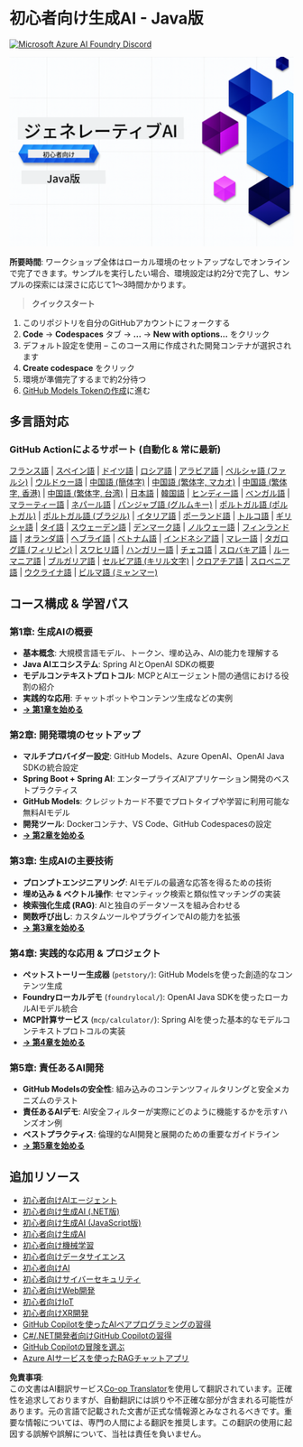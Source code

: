 <!--
CO_OP_TRANSLATOR_METADATA:
{
  "original_hash": "d684972689e288a83779255116bb42c3",
  "translation_date": "2025-07-27T08:38:06+00:00",
  "source_file": "README.md",
  "language_code": "ja"
}
-->
# 初心者向け生成AI - Java版
[![Microsoft Azure AI Foundry Discord](https://dcbadge.limes.pink/api/server/ByRwuEEgH4)](https://discord.com/invite/ByRwuEEgH4)

![初心者向け生成AI - Java版](../../translated_images/beg-genai-series.8b48be9951cc574c25f8a3accba949bfd03c2f008e2c613283a1b47316fbee68.ja.png)

**所要時間**: ワークショップ全体はローカル環境のセットアップなしでオンラインで完了できます。サンプルを実行したい場合、環境設定は約2分で完了し、サンプルの探索には深さに応じて1～3時間かかります。

> **クイックスタート**

1. このリポジトリを自分のGitHubアカウントにフォークする
2. **Code** → **Codespaces** タブ → **...** → **New with options...** をクリック
3. デフォルト設定を使用 – このコース用に作成された開発コンテナが選択されます
4. **Create codespace** をクリック
5. 環境が準備完了するまで約2分待つ
6. [GitHub Models Tokenの作成](./02-SetupDevEnvironment/README.md#step-2-create-a-github-personal-access-token)に進む

## 多言語対応

### GitHub Actionによるサポート (自動化 & 常に最新)

[フランス語](../fr/README.md) | [スペイン語](../es/README.md) | [ドイツ語](../de/README.md) | [ロシア語](../ru/README.md) | [アラビア語](../ar/README.md) | [ペルシャ語 (ファルシ)](../fa/README.md) | [ウルドゥー語](../ur/README.md) | [中国語 (簡体字)](../zh/README.md) | [中国語 (繁体字, マカオ)](../mo/README.md) | [中国語 (繁体字, 香港)](../hk/README.md) | [中国語 (繁体字, 台湾)](../tw/README.md) | [日本語](./README.md) | [韓国語](../ko/README.md) | [ヒンディー語](../hi/README.md) | [ベンガル語](../bn/README.md) | [マラーティー語](../mr/README.md) | [ネパール語](../ne/README.md) | [パンジャブ語 (グルムキー)](../pa/README.md) | [ポルトガル語 (ポルトガル)](../pt/README.md) | [ポルトガル語 (ブラジル)](../br/README.md) | [イタリア語](../it/README.md) | [ポーランド語](../pl/README.md) | [トルコ語](../tr/README.md) | [ギリシャ語](../el/README.md) | [タイ語](../th/README.md) | [スウェーデン語](../sv/README.md) | [デンマーク語](../da/README.md) | [ノルウェー語](../no/README.md) | [フィンランド語](../fi/README.md) | [オランダ語](../nl/README.md) | [ヘブライ語](../he/README.md) | [ベトナム語](../vi/README.md) | [インドネシア語](../id/README.md) | [マレー語](../ms/README.md) | [タガログ語 (フィリピン)](../tl/README.md) | [スワヒリ語](../sw/README.md) | [ハンガリー語](../hu/README.md) | [チェコ語](../cs/README.md) | [スロバキア語](../sk/README.md) | [ルーマニア語](../ro/README.md) | [ブルガリア語](../bg/README.md) | [セルビア語 (キリル文字)](../sr/README.md) | [クロアチア語](../hr/README.md) | [スロベニア語](../sl/README.md) | [ウクライナ語](../uk/README.md) | [ビルマ語 (ミャンマー)](../my/README.md)

## コース構成 & 学習パス

### **第1章: 生成AIの概要**
- **基本概念**: 大規模言語モデル、トークン、埋め込み、AIの能力を理解する
- **Java AIエコシステム**: Spring AIとOpenAI SDKの概要
- **モデルコンテキストプロトコル**: MCPとAIエージェント間の通信における役割の紹介
- **実践的な応用**: チャットボットやコンテンツ生成などの実例
- **[→ 第1章を始める](./01-IntroToGenAI/README.md)**

### **第2章: 開発環境のセットアップ**
- **マルチプロバイダー設定**: GitHub Models、Azure OpenAI、OpenAI Java SDKの統合設定
- **Spring Boot + Spring AI**: エンタープライズAIアプリケーション開発のベストプラクティス
- **GitHub Models**: クレジットカード不要でプロトタイプや学習に利用可能な無料AIモデル
- **開発ツール**: Dockerコンテナ、VS Code、GitHub Codespacesの設定
- **[→ 第2章を始める](./02-SetupDevEnvironment/README.md)**

### **第3章: 生成AIの主要技術**
- **プロンプトエンジニアリング**: AIモデルの最適な応答を得るための技術
- **埋め込み & ベクトル操作**: セマンティック検索と類似性マッチングの実装
- **検索強化生成 (RAG)**: AIと独自のデータソースを組み合わせる
- **関数呼び出し**: カスタムツールやプラグインでAIの能力を拡張
- **[→ 第3章を始める](./03-CoreGenerativeAITechniques/README.md)**

### **第4章: 実践的な応用 & プロジェクト**
- **ペットストーリー生成器** (`petstory/`): GitHub Modelsを使った創造的なコンテンツ生成
- **Foundryローカルデモ** (`foundrylocal/`): OpenAI Java SDKを使ったローカルAIモデル統合
- **MCP計算サービス** (`mcp/calculator/`): Spring AIを使った基本的なモデルコンテキストプロトコルの実装
- **[→ 第4章を始める](./04-PracticalSamples/README.md)**

### **第5章: 責任あるAI開発**
- **GitHub Modelsの安全性**: 組み込みのコンテンツフィルタリングと安全メカニズムのテスト
- **責任あるAIデモ**: AI安全フィルターが実際にどのように機能するかを示すハンズオン例
- **ベストプラクティス**: 倫理的なAI開発と展開のための重要なガイドライン
- **[→ 第5章を始める](./05-ResponsibleGenAI/README.md)**

## 追加リソース

- [初心者向けAIエージェント](https://github.com/microsoft/ai-agents-for-beginners)
- [初心者向け生成AI (.NET版)](https://github.com/microsoft/Generative-AI-for-beginners-dotnet)
- [初心者向け生成AI (JavaScript版)](https://github.com/microsoft/generative-ai-with-javascript)
- [初心者向け生成AI](https://github.com/microsoft/generative-ai-for-beginners)
- [初心者向け機械学習](https://aka.ms/ml-beginners)
- [初心者向けデータサイエンス](https://aka.ms/datascience-beginners)
- [初心者向けAI](https://aka.ms/ai-beginners)
- [初心者向けサイバーセキュリティ](https://github.com/microsoft/Security-101)
- [初心者向けWeb開発](https://aka.ms/webdev-beginners)
- [初心者向けIoT](https://aka.ms/iot-beginners)
- [初心者向けXR開発](https://github.com/microsoft/xr-development-for-beginners)
- [GitHub Copilotを使ったAIペアプログラミングの習得](https://aka.ms/GitHubCopilotAI)
- [C#/.NET開発者向けGitHub Copilotの習得](https://github.com/microsoft/mastering-github-copilot-for-dotnet-csharp-developers)
- [GitHub Copilotの冒険を選ぶ](https://github.com/microsoft/CopilotAdventures)
- [Azure AIサービスを使ったRAGチャットアプリ](https://github.com/Azure-Samples/azure-search-openai-demo-java)

**免責事項**:  
この文書はAI翻訳サービス[Co-op Translator](https://github.com/Azure/co-op-translator)を使用して翻訳されています。正確性を追求しておりますが、自動翻訳には誤りや不正確な部分が含まれる可能性があります。元の言語で記載された文書が正式な情報源とみなされるべきです。重要な情報については、専門の人間による翻訳を推奨します。この翻訳の使用に起因する誤解や誤解について、当社は責任を負いません。